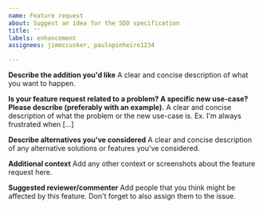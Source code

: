 ```yaml
---
name: Feature request
about: Suggest an idea for the SDD specification
title: ''
labels: enhancement
assignees: jimmccusker, paulopinheiro1234

---
```


**Describe the addition you'd like**
A clear and concise description of what you want to happen.

**Is your feature request related to a problem? A specific new use-case? Please describe (preferably with an example).**
A clear and concise description of what the problem or the new use-case is. Ex. I'm always frustrated when [...]

**Describe alternatives you've considered**
A clear and concise description of any alternative solutions or features you've considered.

**Additional context**
Add any other context or screenshots about the feature request here.

**Suggested reviewer/commenter**
Add people that you think might be affected by this feature. Don't forget to also assign them to the issue.
